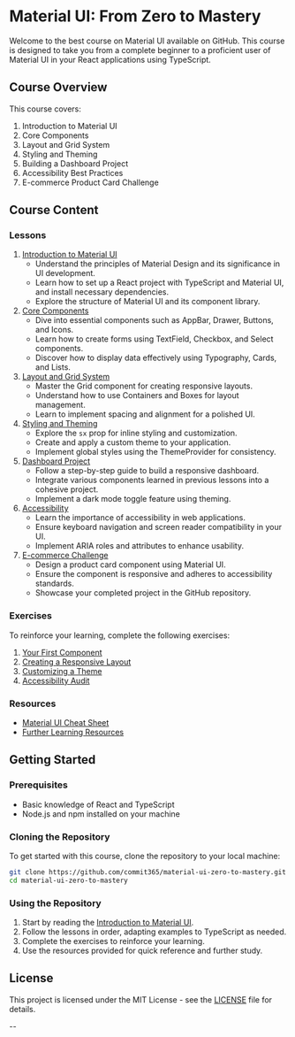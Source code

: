 # Material UI: From Zero to Mastery

Welcome to the best course on Material UI available on GitHub. This course is designed to take you from a complete beginner to a proficient user of Material UI in your React applications using TypeScript.

## Course Overview

This course covers:

1. Introduction to Material UI
2. Core Components
3. Layout and Grid System
4. Styling and Theming
5. Building a Dashboard Project
6. Accessibility Best Practices
7. E-commerce Product Card Challenge

## Course Content

### Lessons

1. [Introduction to Material UI](lessons/01-introduction.md)
   - Understand the principles of Material Design and its significance in UI development.
   - Learn how to set up a React project with TypeScript and Material UI, and install necessary dependencies.
   - Explore the structure of Material UI and its component library.
2. [Core Components](lessons/02-core-components.md)
   - Dive into essential components such as AppBar, Drawer, Buttons, and Icons.
   - Learn how to create forms using TextField, Checkbox, and Select components.
   - Discover how to display data effectively using Typography, Cards, and Lists.
3. [Layout and Grid System](lessons/03-layout-and-grid.md)
   - Master the Grid component for creating responsive layouts.
   - Understand how to use Containers and Boxes for layout management.
   - Learn to implement spacing and alignment for a polished UI.
4. [Styling and Theming](lessons/04-styling-and-theming.md)
   - Explore the `sx` prop for inline styling and customization.
   - Create and apply a custom theme to your application.
   - Implement global styles using the ThemeProvider for consistency.
5. [Dashboard Project](lessons/05-dashboard-project.md)
   - Follow a step-by-step guide to build a responsive dashboard.
   - Integrate various components learned in previous lessons into a cohesive project.
   - Implement a dark mode toggle feature using theming.
6. [Accessibility](lessons/06-accessibility.md)
   - Learn the importance of accessibility in web applications.
   - Ensure keyboard navigation and screen reader compatibility in your UI.
   - Implement ARIA roles and attributes to enhance usability.
7. [E-commerce Challenge](lessons/07-ecommerce-challenge.md)
   - Design a product card component using Material UI.
   - Ensure the component is responsive and adheres to accessibility standards.
   - Showcase your completed project in the GitHub repository.

### Exercises

To reinforce your learning, complete the following exercises:

1. [Your First Component](exercises/01-first-component.md)
2. [Creating a Responsive Layout](exercises/02-responsive-layout.md)
3. [Customizing a Theme](exercises/03-custom-theme.md)
4. [Accessibility Audit](exercises/04-accessibility-audit.md)

### Resources

- [Material UI Cheat Sheet](resources/cheat-sheet.md)
- [Further Learning Resources](resources/further-learning.md)

## Getting Started

### Prerequisites

- Basic knowledge of React and TypeScript
- Node.js and npm installed on your machine

### Cloning the Repository

To get started with this course, clone the repository to your local machine:

```bash
git clone https://github.com/commit365/material-ui-zero-to-mastery.git
cd material-ui-zero-to-mastery
```

### Using the Repository

1. Start by reading the [Introduction to Material UI](lessons/01-introduction.md).
2. Follow the lessons in order, adapting examples to TypeScript as needed.
3. Complete the exercises to reinforce your learning.
4. Use the resources provided for quick reference and further study.

## License

This project is licensed under the MIT License - see the [LICENSE](LICENSE) file for details.

--

